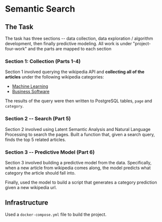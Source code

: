 # Semantic Search

## The Task

The task has three sections -- data collection, data exploration / algorithm development, then finally predictive modeling. 
All work is under "project-four-work" and the parts are mapped to each section

### Section 1: Collection (Parts 1-4) 

Section 1 involved querying the wikipedia API and **collecting all of the articles** under the following wikipedia categories:

* [Machine Learning](https://en.wikipedia.org/wiki/Category:Machine_learning)
* [Business Software](https://en.wikipedia.org/wiki/Category:Business_software)

The results of the query were then written to PostgreSQL tables, `page` and `category`.

### Section 2 -- Search (Part 5)

Section 2 involved using Latent Semantic Analysis and Natural Language Processing to search the pages. Built a function that, given a search query, finds the top 5 related articles.


### Section 3 -- Predictive Model (Part 6)

Section 3 involved building a predictive model from the data. Specifically, when a new article from wikipedia comes along, the model predicts what category the article should fall into. 

Finally, used the model to build a script that generates a category prediction given a new wikipedia url. 

## Infrastructure

Used a `docker-compose.yml` file to build the project.



